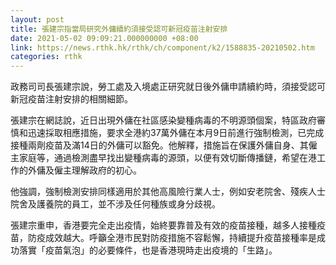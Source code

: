 ```yaml
---
layout: post
title: 張建宗指當局研究外傭續約須接受認可新冠疫苗注射安排
date: 2021-05-02 09:09:21.000000000 +08:00
link: https://news.rthk.hk/rthk/ch/component/k2/1588835-20210502.htm
categories: rthk
---
```


政務司司長張建宗說，勞工處及入境處正研究就日後外傭申請續約時，須接受認可新冠疫苗注射安排的相關細節。

張建宗在網誌說，近日出現外傭在社區感染變種病毒的不明源頭個案，特區政府審慎和迅速採取相應措施，要求全港約37萬外傭在本月9日前進行強制檢測，已完成接種兩劑疫苗及滿14日的外傭可以豁免。他解釋，措施旨在保護外傭自身、其僱主家庭等，通過檢測盡早找出變種病毒的源頭，以便有效切斷傳播鏈，希望在港工作的外傭及僱主理解政府的初心。

他強調，強制檢測安排同樣適用於其他高風險行業人士，例如安老院舍、殘疾人士院舍及護養院的員工，並不涉及任何種族或身分歧視。

張建宗重申，香港要完全走出疫情，始終要靠普及有效的疫苗接種，越多人接種疫苗，防疫成效越大。呼籲全港市民對防疫措施不容鬆懈，持續提升疫苗接種率是成功落實「疫苗氣泡」的必要條件，也是香港現時走出疫境的「生路」。
